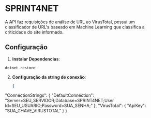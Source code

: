 # SPRINT4NET

A API faz requisições de análise de URL ao VirusTotal, possui um classificador de URL's baseado em Machine Learning que classifica a criticidade do site informado.

## Configuração

1. **Instalar Dependencias**:
 ```bash
dotnet restore
 ```
2. **Configuração da string de conexão**:
   ```json
   {
  "ConnectionStrings": {
    "DefaultConnection": "Server=SEU_SERVIDOR;Database=SPRINT4NET;User Id=SEU_USUARIO;Password=SUA_SENHA;"
  },
  "VirusTotal": {
    "ApiKey": "SUA_CHAVE_VIRUSTOTAL"
  }
}
   ```
